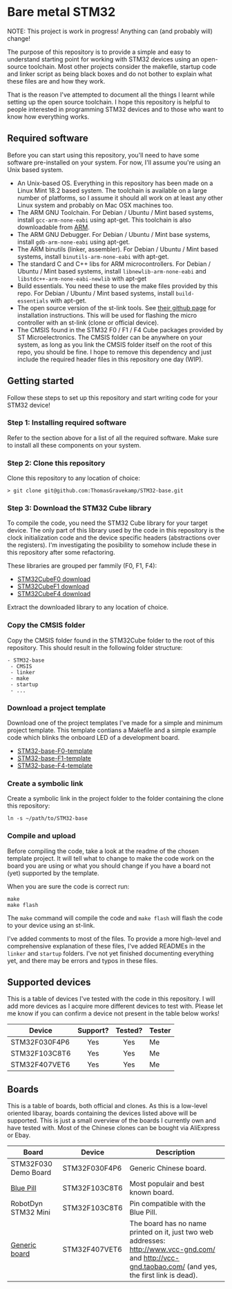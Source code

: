 # Bare metal STM32

NOTE: This project is work in progress! Anything can (and probably will) change!

The purpose of this repository is to provide a simple and easy to understand starting point for working with STM32 devices using an open-source toolchain. Most other projects consider the makefile, startup code and linker script as being black boxes and do not bother to explain what these files are and how they work.

That is the reason I've attempted to document all the things I learnt while setting up the open source toolchain. I hope this repository is helpful to people interested in programming STM32 devices and to those who want to know how everything works.

## Required software

Before you can start using this repository, you'll need to have some software pre-installed on your system. For now, I'll assume you're using an Unix based system.

* An Unix-based OS. Everything in this repository has been made on a Linux Mint 18.2 based system. The toolchain is available on a large number of platforms, so I assume it should all work on at least any other Linux system and probably on Mac OSX machines too.
* The ARM GNU Toolchain. For Debian / Ubuntu / Mint based systems, install `gcc-arm-none-eabi` using apt-get. This toolchain is also downloadable from [ARM](https://developer.arm.com/open-source/gnu-toolchain/gnu-rm/downloads).
* The ARM GNU Debugger. For Debian / Ubuntu / Mint base systems, install `gdb-arm-none-eabi` using apt-get.
* The ARM binutils (linker, assembler). For Debian / Ubuntu / Mint based systems, install `binutils-arm-none-eabi` with apt-get.
* The standard C and C++ libs for ARM microcontrollers. For Debian / Ubuntu / Mint based systems, install `libnewlib-arm-none-eabi` and `libstdc++-arm-none-eabi-newlib` with apt-get
* Build essentials. You need these to use the make files provided by this repo. For Debian / Ubuntu / Mint based systems, install `build-essentials` with apt-get.
* The open source version of the st-link tools. See [their github page](https://github.com/texane/stlink) for installation instructions. This will be used for flashing the micro controller with an st-link (clone or official device).
* The CMSIS found in the STM32 F0 / F1 / F4 Cube packages provided by ST Microelectronics. The CMSIS folder can be anywhere on your system, as long as you link the CMSIS folder itself on the root of this repo, you should be fine. I hope to remove this dependency and just include the required header files in this repository one day (WIP).

## Getting started

Follow these steps to set up this repository and start writing code for your STM32 device!

### Step 1: Installing required software

Refer to the section above for a list of all the required software. Make sure to install all these components on your system.

### Step 2: Clone this repository

Clone this repository to any location of choice:

```
> git clone git@github.com:ThomasGravekamp/STM32-base.git
```

### Step 3: Download the STM32 Cube library

To compile the code, you need the STM32 Cube library for your target device. The only part of this library used by the code in this repository is the clock initialization code and the device specific headers (abstractions over the registers). I'm investigating the posibility to somehow include these in this repository after some refactoring.

These libraries are grouped per fammily (F0, F1, F4):

* [STM32CubeF0 download](http://www.st.com/en/embedded-software/stm32cubef0.html)
* [STM32CubeF1 download](http://www.st.com/en/embedded-software/stm32cubef1.html)
* [STM32CubeF4 download](http://www.st.com/en/embedded-software/stm32cubef4.html)

Extract the downloaded library to any location of choice.

### Copy the CMSIS folder

Copy the CMSIS folder found in the STM32Cube folder to the root of this repository. This should result in the following folder structure:

```
- STM32-base
 - CMSIS
 - linker
 - make
 - startup
 - ...
```

### Download a project template

Download one of the project templates I've made for a simple and minimum project template. This template contians a Makefile and a simple example code which blinks the onboard LED of a development board.

* [STM32-base-F0-template](https://github.com/ThomasGravekamp/STM32-base-F0-template)
* [STM32-base-F1-template](https://github.com/ThomasGravekamp/STM32-base-F1-template)
* [STM32-base-F4-template](https://github.com/ThomasGravekamp/STM32-base-F4-template)

### Create a symbolic link

Create a symbolic link in the project folder to the folder containing the clone this repository:

```
ln -s ~/path/to/STM32-base
```

### Compile and upload

Before compiling the code, take a look at the readme of the chosen template project. It will tell what to change to make the code work on the board you are using or what you should change if you have a board not (yet) supported by the template.

When you are sure the code is correct run:

```
make
make flash
```

The `make` command will compile the code and `make flash` will flash the code to your device using an st-link.

I've added comments to most of the files. To provide a more high-level and comprehensive explanation of these files, I've added READMEs in the `linker` and `startup` folders. I've not yet finished documenting everything yet, and there may be errors and typos in these files.

## Supported devices

This is a table of devices I've tested with the code in this repository. I will add more devices as I acquire more different devices to test with. Please let me know if you can confirm a device not present in the table below works!

| Device        | Support? | Tested? | Tester |
| ------------- | :------: | :-----: | ------ |
| STM32F030F4P6 | Yes      | Yes     | Me     |
| STM32F103C8T6 | Yes      | Yes     | Me     |
| STM32F407VET6 | Yes      | Yes     | Me     |

## Boards

This is a table of boards, both official and clones. As this is a low-level oriented libaray, boards containing the devices listed above will be supported. This is just a small overview of the boards I currently own and have tested with. Most of the Chinese clones can be bought via AliExpress or Ebay.

| Board | Device | Description |
| --- | --- | --- |
| STM32F030 Demo Board | STM32F030F4P6 | Generic Chinese board.
| [Blue Pill](http://wiki.stm32duino.com/index.php?title=Blue_Pill) | STM32F103C8T6 | Most populair and best known board.
| RobotDyn STM32 Mini | STM32F103C8T6 |  Pin compatible with the Blue Pill.
| [Generic board](http://wiki.stm32duino.com/index.php?title=Vcc-gnd.com_STM32F407VET6_Mini) | STM32F407VET6 | The board has no name printed on it, just two web addresses: http://www.vcc-gnd.com/ and http://vcc-gnd.taobao.com/ (and yes, the first link is dead).

